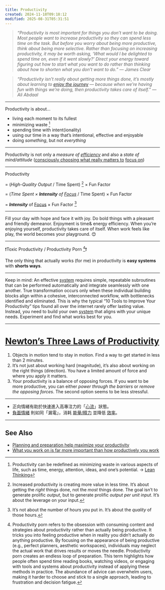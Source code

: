 ```yaml
---
title: Productivity
created: 2024-11-18T09:18:12
modified: 2025-08-31T05:31:51
---
```


> _“Productivity is most important for things you don’t want to be doing. Most people want to increase productivity so they can spend less time on the task. But before you worry about being more productive, think about being more selective. Rather than focusing on increasing productivity, it may be worth asking, ‘What would I be delighted to spend time on, even if it went slowly?’ Direct your energy toward figuring out how to start what you want to do rather than thinking about how to shorten what you don’t want to do.” — James Clear_

> _“Productivity isn’t really about getting more things done, it’s mostly about learning to [enjoy the journey](Journey%20over%20destination.md) — because when we’re having fun with things we’re doing, then productivity takes care of itself.” — Ali Abdaal_

---

Productivity is about…

* living each moment to its fullest
* minimizing waste [^1]
* spending time with intent(ionality)
* using our time in a way that’s intentional, effective and enjoyable
* doing _something_, but not _everything_

---

Productivity is not only a _measure of [efficiency](what-you-work-on-is-far-more-important-than-how-productively-you-work.md)_ and also a _state of mind/attitude_ ([consciously choosing what really matters to](Prioritization.md) [focus on](focus-is-about-saying-no.md))

---

Productivity

= (_High-Quality Output_ / Time Spent) [^2] × Fun Factor

= (_Time Spent × **Intensity** of [Focus](focus-is-about-saying-no.md)_ / Time Spent) × Fun Factor

= _**Intensity**_ of [Focus](focus-is-about-saying-no.md) × Fun Factor [^3]

---

Fill your day with hope and face it with joy. Do bold things with a pleasant and friendly demeanor. Enjoyment is time\& energy efficiency. When you’re enjoying yourself, productivity takes care of itself. When work feels like play, the world becomes your playground. 😊

---

❗Toxic Productivity / Productivity Porn [^4]❗

The only thing that actually works (for me) in productivity is **easy systems** with **shorts ways**.

---

Keep in mind: An effective [system](Systems%20over%20goals.md) requires simple, repeatable subroutines that can be performed automatically and integrate seamlessly with one another. True transformation occurs only when these individual building blocks align within a cohesive, interconnected workflow, with bottlenecks identified and eliminated. This is why the typical “10 Tools to Improve Your Productivity” tips found all over the internet rarely offer lasting value. Instead, you need to build your own [system](Systems%20over%20goals.md) that aligns with your unique needs. Experiment and find what works best for you.

---

# [Newton’s Three Laws of Productivity](https://jamesclear.com/physics-productivity)

1. Objects in motion tend to stay in motion. Find a way to get started in less than 2 minutes.
2. It’s not just about working hard (magnitude), it’s also about working on the right things (direction). You have a limited amount of force and where you apply it matters.
3. Your productivity is a balance of opposing forces. If you want to be more productive, you can either _power through the barriers_ or _remove the opposing forces_. The second option seems to be less stressful.

---

* 正向情緒有助於快速進入高專注力的「[心流](flow-state.md)」狀態。
* [負面情緒](What%20to%20do%20when%20you%20have%20negative%20thoughts%20or%20emotions.md) 則如同「漏電」，消耗 [能量/精力](energy-management.md) 並降低 [效率](What%20to%20do%20when%20you%20have%20negative%20thoughts%20or%20emotions.md)。

---

## See Also

* [Planning and preparation help maximize your productivity](Planning%20and%20preparation%20help%20maximize%20your%20productivity.md)
* [What you work on is far more important than how productively you work](what-you-work-on-is-far-more-important-than-how-productively-you-work.md)

[^1]: Productivity can be redefined as minimizing waste in various aspects of life, such as time, energy, attention, ideas, and one’s potential. → [Lean Thinking](https://www.google.com/search?q=Lean+Thinking)
[^2]: Increased productivity is creating more value in less time. It’s about getting the _right_ things done, not the _most_ things done. The goal isn’t to generate prolific _output_, but to generate prolific _output per unit input_. It’s about the leverage on your input.
[^3]: It’s not about the number of hours you put in. It’s about the _quality_ of those hours.
[^4]: Productivity porn refers to the obsession with consuming content and strategies about productivity rather than actually being productive. It tricks you into feeling productive when in reality you didn’t actually do anything productive. By focusing on the appearance of being productive (e.g., perfect planners, aesthetic workspaces), individuals may neglect the actual work that drives results or moves the needle. Productivity porn creates an endless loop of preparation. This term highlights how people often spend time reading books, watching videos, or engaging with tools and systems about productivity instead of applying these methods in practice. The abundance of advice can overwhelm users, making it harder to choose and stick to a single approach, leading to frustration and decision fatigue.
